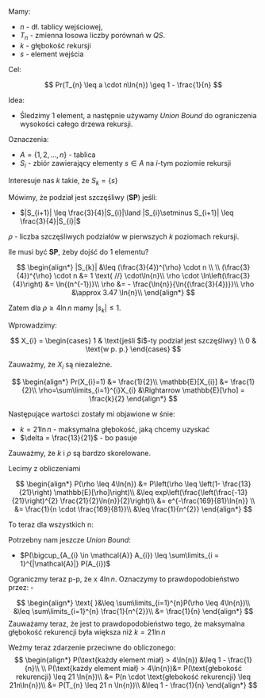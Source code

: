 Mamy:
- $n$ - dł. tablicy wejściowej,
- $T_{n}$ - zmienna losowa liczby porównań w $QS$.
- $k$ - głębokość rekursji
- $s$ - element wejścia

Cel:

$$
Pr(T_{n} \leq a \cdot n\ln{n}) \geq 1 - \frac{1}{n}
$$

Idea:
- Śledzimy $1$ element, a następnie używamy *Union Bound* do ograniczenia wysokości całego drzewa rekursji. 

Oznaczenia:
- $A = \{1, 2, \dots, n\}$ - tablica
- $S_{i}$ - zbiór zawierający elementy $s \in A$ na $i$-tym poziomie rekursji


Interesuje nas $k$ takie, że $S_{k} = \{s\}$

Mówimy, że podział jest szczęśliwy (**SP**) jeśli:
- $|S_{i+1}| \leq \frac{3}{4}|S_{i}|\land |S_{i}\setminus S_{i+1}| \leq \frac{3}{4}|S_{i}|$

$\rho$ - liczba szczęśliwych podziałów w pierwszych $k$ poziomach rekursji.

Ile musi być **SP**, żeby dojść do $1$ elementu?

$$
\begin{align*}
|S_{k}| &\leq (\frac{3}{4})^{\rho} \cdot n \\
\\
(\frac{3}{4})^{\rho} \cdot n &= 1 \text{ //} \cdot\ln{n}\\
\rho \cdot \ln\left(\frac{3}{4}\right) &= \ln{(n^{-1})}\\
\rho &= - \frac{\ln{n}}{\ln{(\frac{3}{4})}}\\
\rho &\approx 3.47 \ln{n}\\
\end{align*}
$$

Zatem dla $\rho \geq 4\ln{n}$ mamy $|s_{k}| \leq 1$.

Wprowadzimy:

$$
X_{i} = 
\begin{cases}
1 & \text{jeśli $i$-ty podział jest szczęśliwy} \\
0 & \text{w p. p.}
\end{cases}
$$

Zauważmy, że $X_{i}$ są niezależne.

$$
\begin{align*}
Pr(X_{i}=1) &= \frac{1}{2}\\
\mathbb{E}[X_{i}] &= \frac{1}{2}\\
\rho=\sum\limits_{i=1}^{i}X_{i} &\Rightarrow \mathbb{E}[\rho] = \frac{k}{2}
\end{align*}
$$


Następujące wartości zostały mi objawione w śnie:
- $k = 21 \ln{n}$ - maksymalna głębokość, jaką chcemy uzyskać
- $\delta = \frac{13}{21}$ - bo pasuje

Zauważmy, że $k$ i $\rho$ są bardzo skorelowane. 

Lecimy z obliczeniami

$$
\begin{align*}
P(\rho \leq 4\ln{n}) &= P\left(\rho \leq \left(1- \frac{13}{21}\right) \mathbb{E}[\rho]\right)\\
&\leq exp\left(\frac{\left(\frac{-13}{21}\right)^{2} \frac{21}{2}\ln{n}}{2}\right)\\
&= e^{-\frac{169}{81}\ln{n}} \\
&= \frac{1}{n \cdot \frac{169}{81}}\\
&\leq \frac{1}{n^{2}}
\end{align*}
$$


To teraz dla wszystkich n:


Potrzebny nam jeszcze *Union Bound*: 
- $P(\bigcup_{A_{i} \in \mathcal{A}} A_{i}) \leq \sum\limits_{i = 1}^{|\mathcal{A}|} P(A_{i})$

Ograniczmy teraz p-p, że x $4\ln{n}$. Oznaczymy to prawdopodobieństwo przez: $\square$

$$
\begin{align*}
\text{ }&\leq \sum\limits_{i=1}^{n}P(\rho \leq 4\ln{n})\\
&\leq \sum\limits_{i=1}^{n} \frac{1}{n^{2}}\\
&= \frac{1}{n}
\end{align*}
$$
Zauważamy teraz, że jest to prawdopodobieństwo tego, że maksymalna głębokość rekurencji była większa niż $k = 21 \ln{n}$

Weźmy teraz zdarzenie przeciwne do obliczonego:
$$
\begin{align*}
P(\text{każdy element miał} > 4\ln{n}) &\leq  1 - \frac{1}{n}\\
\\
P(\text{każdy element miał} > 4\ln{n})&= P(\text{głebokość rekurencji} \leq 21 \ln{n})\\
&= P(n \cdot \text{głebokość rekurencji} \leq 21n\ln{n})\\
&= P(T_{n} \leq 21 n \ln{n})\\
&\leq 1 - \frac{1}{n}
\end{align*}
$$



